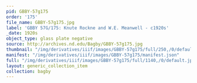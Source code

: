 ```yaml
---
pid: GBBY-57g175
order: '175'
file_name: GBBY-57g175.jpg
label: 'GBBY 57G/175: Knute Rockne and W.E. Meanwell - c1920s'
_date: 1920s
object_type: glass plate negative
source: http://archives.nd.edu/Bagby/GBBY-57g175.jpg
thumbnail: "/img/derivatives/iiif/images/GBBY-57g175/full/250,/0/default.jpg"
manifest: "/img/derivatives/iiif/images/GBBY-57g175/manifest.json"
full: "/img/derivatives/iiif/images/GBBY-57g175/full/1140,/0/default.jpg"
layout: generic_collection_item
collection: bagby
---
```

